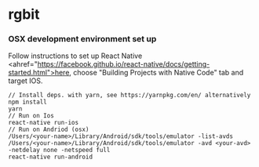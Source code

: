 # rgbit

### OSX development environment set up

Follow instructions to set up React Native <ahref="https://facebook.github.io/react-native/docs/getting-started.html">here</a>, choose "Building Projects with Native Code" tab and target IOS.
```
// Install deps. with yarn, see https://yarnpkg.com/en/ alternatively npm install
yarn
// Run on Ios
react-native run-ios
// Run on Andriod (osx)
/Users/<your-name>/Library/Android/sdk/tools/emulator -list-avds
/Users/<your-name>/Library/Android/sdk/tools/emulator -avd <your-avd> -netdelay none -netspeed full
react-native run-android
```
